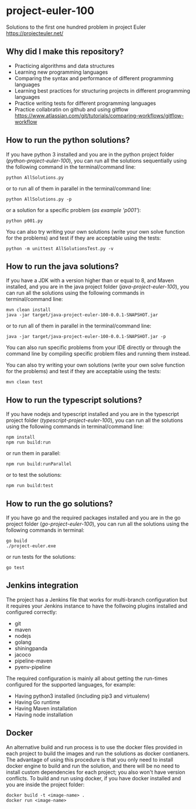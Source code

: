 # project-euler-100
Solutions to the first one hundred problem in project Euler https://projecteuler.net/

## Why did I make this repository?
- Practicing algorithms and data structures
- Learning new programming languages
- Comparing the syntax and performance of different programming languages
- Learning best practices for structuring projects in different programming languages
- Practice writing tests for different programming languages
- Practice collabratin on github and using gitflow https://www.atlassian.com/git/tutorials/comparing-workflows/gitflow-workflow

## How to run the python solutions?

If you have python 3 installed and you are in the python project folder (*python-project-euler-100*), you can run all the solutions sequentially using the following command in the terminal/command line:

    python AllSolutions.py

or to run all of them in parallel in the terminal/command line:

    python AllSolutions.py -p

or a solution for a specific problem (*as example 'p001'*):

    python p001.py

You can also try writing your own solutions (write your own solve function for the problems) and test if they are acceptable using the tests:

    python -m unittest AllSolutionsTest.py -v
## How to run the java solutions?
If you have a JDK with a version higher than or equal to 8, and Maven installed, and you are in the java project folder (*java-project-euler-100*), you can run all the solutions using the following commands in terminal/command line:

    mvn clean install
    java -jar target/java-project-euler-100-0.0.1-SNAPSHOT.jar

or to run all of them in parallel in the terminal/command line:

    java -jar target/java-project-euler-100-0.0.1-SNAPSHOT.jar -p
You can also run specific problems from your IDE directly or through the command line by compiling specific problem files and running them instead.

You can also try writing your own solutions (write your own solve function for the problems) and test if they are acceptable using the tests:

    mvn clean test
## How to run the typescript solutions?
If you have nodejs and typescript installed and you are in the typescript project folder (*typescript-project-euler-100*), you can run all the solutions using the following commands in terminal/command line:

    npm install
    npm run build:run

or run them in parallel:

    npm run build:runParallel
or to test the solutions:

    npm run build:test

## How to run the go solutions?
If you have go and the required packages installed and you are in the go project folder (*go-project-euler-100*), you can run all the solutions using the following commands in terminal:

    go build
    ./project-euler.exe

or run tests for the solutions:

    go test

## Jenkins integration
The project has a Jenkins file that works for multi-branch configuration but it requires your Jenkins instance to have the follwoing plugins installed and configured correctly:
- git
- maven
- nodejs
- golang
- shiningpanda
- jacoco
- pipeline-maven
- pyenv-pipeline

The required configuration is mainly all about getting the run-times configured for the supported languages, for example:
- Having python3 installed (including pip3 and virtualenv)
- Having Go runtime
- Having Maven installation
- Having node installation

## Docker
An alternative build and run process is to use the docker files provided in each project to build the images and run the solutions as docker contianers. The advantage of using this procedure is that you only need to install docker engine to build and run the solution, and there will be no need to install custom dependencies for each project; you also won't have version conflicts.
To build and run using docker, if you have docker installed and you are inside the project folder:


    docker build -t <image-name> .
    docker run <image-name>
